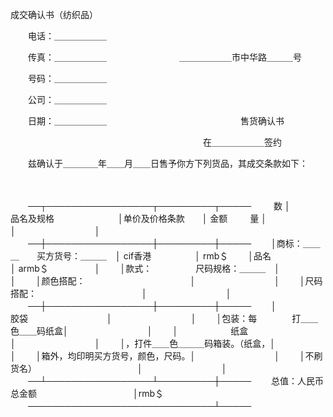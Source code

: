 



成交确认书（纺织品）



 

　　电话：＿＿＿＿＿＿

　　传真：＿＿＿＿＿＿　　　　　　　　 ＿＿＿＿＿＿市中华路＿＿＿号

　　号码：＿＿＿＿＿＿

　　公司：＿＿＿＿＿＿

　　日期：＿＿＿＿＿＿　　　　　　　　　　　　　　　 售货确认书

　　　　　　　　　　　　　　　　　　　　　　在＿＿＿＿＿＿签约

　　兹确认于＿＿＿＿年＿＿月＿＿日售予你方下列货品，其成交条款如下：

　　


　　──┬─────────────────┬─────────┬─────
　　 数 │　　　　 品名及规格　　　　　　　 │单价及价格条款　　│ 金额
　　 量 │　　　　　　　　　　　　　　　　　│　　　　　　　　　│
　　──┼─────────────────┼─────────┼─────
　　│商标：＿＿＿　　买方货号：＿＿＿　│ cif香港　　　　　│ rmb＄
　　│品名　　　　　　　　　　　　　　　│ armb＄　　　　　 │
　　│款式：　　　　　尺码规格：＿＿＿　│　　　　　　　　　│
　　│颜色搭配：　　　　　　　　　　　　│　　　　　　　　　│
　　│尺码搭配：　　　　　　　　　　　　│　　　　　　　　　│
　　──┼─────────────────┼─────────┼─────
　　│　　　　　　胶袋　　　　　　　　　│　　　　　　　　　│
　　│包装：每　　　　打＿＿色＿＿码纸盒│　　　　　　　　　│
　　│　　　　　　纸盒　　　　　　　　　│　　　　　　　　　│
　　│，打件＿＿色＿＿＿码箱装。（纸盒，│　　　　　　　　　│
　　│箱外，均印明买方货号，颜色，尺码。│　　　　　　　　　│
　　│不刷货名）　　　　　　　　　　　　│　　　　　　　　　│
　　──┴─────────────────┴─────────┼─────
　　总值：人民币　　　　　　　　总金额　　　　　　　　　　　│rmb＄
　　──────────────────────────────┴─────
　　


　　
